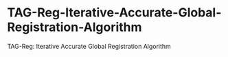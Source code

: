 # TAG-Reg-Iterative-Accurate-Global-Registration-Algorithm
TAG-Reg: Iterative Accurate Global Registration Algorithm
